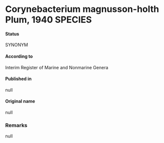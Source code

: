 Corynebacterium magnusson-holth Plum, 1940 SPECIES
=======

#### Status
SYNONYM

#### According to
Interim Register of Marine and Nonmarine Genera

#### Published in
null

#### Original name
null

### Remarks
null